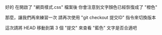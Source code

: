 好的
在開啟了 "網頁樣式.css" 檔案後
你會注意到文字顏色已經恢復成了 "橙色" 

那麼，讓我們再來練習一次
請再次使用 "git checkout 提交ID" 指令來切換版本

這次請將 HEAD 移動到第 3 個 "提交"
來查看 "藍色" 文字是否合適吧